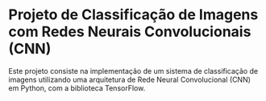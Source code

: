 # Projeto de Classificação de Imagens com Redes Neurais Convolucionais (CNN)
Este projeto consiste na implementação de um sistema de classificação de imagens utilizando uma arquitetura de Rede Neural Convolucional (CNN) em Python, com a biblioteca TensorFlow.
